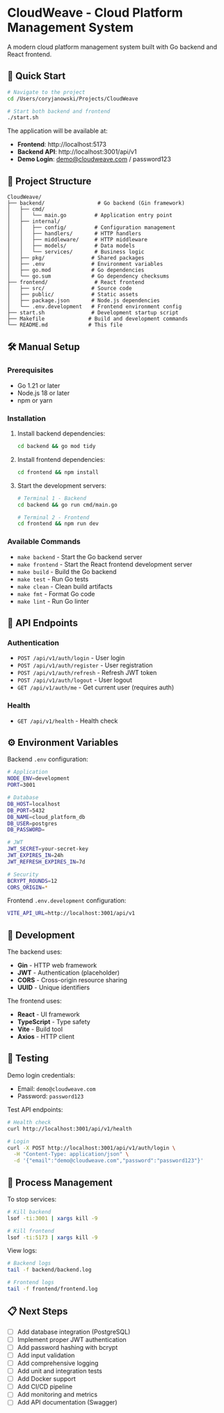 # CloudWeave - Cloud Platform Management System

A modern cloud platform management system built with Go backend and React frontend.

## 🚀 Quick Start

```bash
# Navigate to the project
cd /Users/coryjanowski/Projects/CloudWeave

# Start both backend and frontend
./start.sh
```

The application will be available at:
- **Frontend**: http://localhost:5173
- **Backend API**: http://localhost:3001/api/v1
- **Demo Login**: demo@cloudweave.com / password123

## 📁 Project Structure

```
CloudWeave/
├── backend/                 # Go backend (Gin framework)
│   ├── cmd/
│   │   └── main.go         # Application entry point
│   ├── internal/
│   │   ├── config/         # Configuration management
│   │   ├── handlers/       # HTTP handlers
│   │   ├── middleware/     # HTTP middleware
│   │   ├── models/         # Data models
│   │   └── services/       # Business logic
│   ├── pkg/               # Shared packages
│   ├── .env               # Environment variables
│   ├── go.mod             # Go dependencies
│   └── go.sum             # Go dependency checksums
├── frontend/               # React frontend
│   ├── src/               # Source code
│   ├── public/            # Static assets
│   ├── package.json       # Node.js dependencies
│   └── .env.development   # Frontend environment config
├── start.sh               # Development startup script
├── Makefile              # Build and development commands
└── README.md             # This file
```

## 🛠️ Manual Setup

### Prerequisites

- Go 1.21 or later
- Node.js 18 or later
- npm or yarn

### Installation

1. Install backend dependencies:
   ```bash
   cd backend && go mod tidy
   ```

2. Install frontend dependencies:
   ```bash
   cd frontend && npm install
   ```

3. Start the development servers:
   ```bash
   # Terminal 1 - Backend
   cd backend && go run cmd/main.go
   
   # Terminal 2 - Frontend  
   cd frontend && npm run dev
   ```

### Available Commands

- `make backend` - Start the Go backend server
- `make frontend` - Start the React frontend development server
- `make build` - Build the Go backend
- `make test` - Run Go tests
- `make clean` - Clean build artifacts
- `make fmt` - Format Go code
- `make lint` - Run Go linter

## 📡 API Endpoints

### Authentication
- `POST /api/v1/auth/login` - User login
- `POST /api/v1/auth/register` - User registration
- `POST /api/v1/auth/refresh` - Refresh JWT token
- `POST /api/v1/auth/logout` - User logout
- `GET /api/v1/auth/me` - Get current user (requires auth)

### Health
- `GET /api/v1/health` - Health check

## ⚙️ Environment Variables

Backend `.env` configuration:

```bash
# Application
NODE_ENV=development
PORT=3001

# Database
DB_HOST=localhost
DB_PORT=5432
DB_NAME=cloud_platform_db
DB_USER=postgres
DB_PASSWORD=

# JWT
JWT_SECRET=your-secret-key
JWT_EXPIRES_IN=24h
JWT_REFRESH_EXPIRES_IN=7d

# Security
BCRYPT_ROUNDS=12
CORS_ORIGIN=*
```

Frontend `.env.development` configuration:

```bash
VITE_API_URL=http://localhost:3001/api/v1
```

## 🔧 Development

The backend uses:
- **Gin** - HTTP web framework
- **JWT** - Authentication (placeholder)
- **CORS** - Cross-origin resource sharing
- **UUID** - Unique identifiers

The frontend uses:
- **React** - UI framework
- **TypeScript** - Type safety
- **Vite** - Build tool
- **Axios** - HTTP client

## 🧪 Testing

Demo login credentials:
- Email: `demo@cloudweave.com`
- Password: `password123`

Test API endpoints:
```bash
# Health check
curl http://localhost:3001/api/v1/health

# Login
curl -X POST http://localhost:3001/api/v1/auth/login \
  -H "Content-Type: application/json" \
  -d '{"email":"demo@cloudweave.com","password":"password123"}'
```

## 🔄 Process Management

To stop services:
```bash
# Kill backend
lsof -ti:3001 | xargs kill -9

# Kill frontend
lsof -ti:5173 | xargs kill -9
```

View logs:
```bash
# Backend logs
tail -f backend/backend.log

# Frontend logs
tail -f frontend/frontend.log
```

## 📋 Next Steps

- [ ] Add database integration (PostgreSQL)
- [ ] Implement proper JWT authentication
- [ ] Add password hashing with bcrypt
- [ ] Add input validation
- [ ] Add comprehensive logging
- [ ] Add unit and integration tests
- [ ] Add Docker support
- [ ] Add CI/CD pipeline
- [ ] Add monitoring and metrics
- [ ] Add API documentation (Swagger)